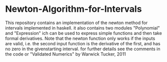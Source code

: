 # Newton-Algorithm-for-Intervals

  This repository contains an implementation of the newton method for intervals implemented in haskell. 
  it also contains two modules "Polynomial" and "Expression" ich can be used to express simple functions and 
  then take formal derivatives. Note that the newton function only works if the inputs are valid, i.e. the
  second input function is the derivative of the first, and has no zero in the givenstarting interval. 
  for further details see the comments in the code or "Validated Numerics" by Warwick Tucker, 2011
